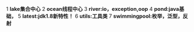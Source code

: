1 **lake集合中心**
2 **ocean线程中心**
3 **river:io，exception,oop**
4 **pond:java基础，**
5 **latest:jdk1.8新特性！**
6 **utils:工具类**
7 **swimmingpool:枚举，泛型，反射**